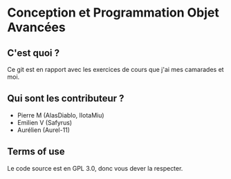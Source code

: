 # Conception et Programmation Objet Avancées

## C'est quoi ?

Ce git est en rapport avec les exercices de cours que j'ai mes camarades et moi.

## Qui sont les contributeur ?

+ Pierre M (AlasDiablo, lIotaMiu)
+ Emilien V (Safyrus)
+ Aurélien (Aurel-11)

## Terms of use

Le code source est en GPL 3.0, donc vous dever la respecter.